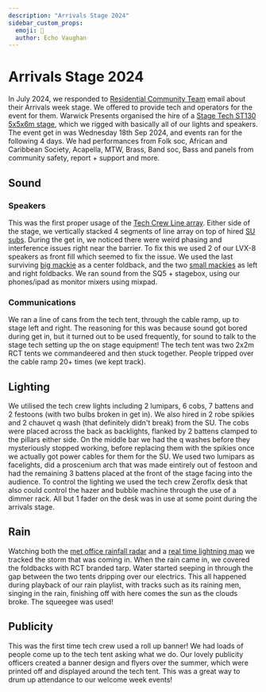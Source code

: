 ```yaml
---
description: "Arrivals Stage 2024"
sidebar_custom_props:
  emoji: 🌟
  author: Echo Vaughan
---
```


# Arrivals Stage 2024

In July 2024, we responded to [Residential Community Team](https://warwick.ac.uk/services/rescommunity/rct/) email about their Arrivals week stage. We offered to provide tech and operators for the event for them. Warwick Presents organised the hire of a [Stage Tech ST130 5x5x6m stage](https://www.stagetecheventhire.co.uk/small-trailer-stage.html), which we rigged with basically all of our lights and speakers. The event get in was Wednesday 18th Sep 2024, and events ran for the following 4 days. We had performances from Folk soc, African and Caribbean Society, Acapella, MTW, Brass, Band soc, Bass and panels from community safety, report + support and more.

## Sound

### Speakers

This was the first proper usage of the [Tech Crew Line array](https://www.nexo-sa.com/products/geo-s1210/). Either side of the stage, we vertically stacked 4 segments of line array on top of hired [SU  subs](https://emacoustics.co.uk/docs/products/s-215/). 
During the get in, we noticed there were weird phasing and interference issues right near the barrier. To fix this we used 2 of our LVX-8 speakers as front fill which seemed to fix the issue.
We used the last surviving [big mackie](https://mackie.com/en/products/loudspeakers/srm-portable/SRM450.html) as a center foldback, and the two [small mackies](https://mackie.com/en/products/loudspeakers/srm-portable/SRM350.html) as left and right foldbacks.
We ran sound from the SQ5 + stagebox, using our phones/ipad as monitor mixers using mixpad.

### Communications

We ran a line of cans from the tech tent, through the cable ramp, up to stage left and right.
The reasoning for this was because sound got bored during get in, but it turned out to be used frequently, for sound to talk to the stage tech setting up the on stage equipment! The tech tent was two 2x2m RCT tents we commandeered and then stuck together. People tripped over the cable ramp 20+ times (we kept track).

## Lighting

We utilised the tech crew lights including 2 lumipars, 6 cobs, 7 battens and 2 festoons (with two bulbs broken in get in). We also hired in 2 robe spikies and 2 chauvet q wash (that definitely didn't break) from the SU. 
The cobs were placed across the back as backlights, flanked by 2 battens clamped to the pillars either side. 
On the middle bar we had the q washes before they mysteriously stopped working, before replacing them with the spikies once we actually got power cables for them for the SU. 
We used two lumipars as facelights, did a proscenium arch that was made eintirely out of festoon and had the remaining 3 battens placed at the front of the stage facing into the audience. 
To control the lighting we used the tech crew Zeroflx desk that also could control the hazer and bubble machine through the use of a dimmer rack. All but 1 fader on the desk was in use at some point during the arrivals stage.

## Rain

Watching both the [met office rainfall radar](https://www.metoffice.gov.uk/weather/maps-and-charts/rainfall-radar-forecast-map#?search=Coventry%20(West%20Midlands%20Conurbation)&slatlong=52.40648031234741%2C-1.5181946754455566&sgeohash=gcqfjkq3z&model=ukmo-ukv&layer=rainfall-rate&bbox=[[51.58901622923168,-4.155578613281251],[53.207677555890015,1.1178588867187502]]) and a [real time lightning map](https://www.lightningmaps.org/?lang=en#m=oss;t=3;s=0;o=0;b=;ts=0;) we tracked the storm that was coming in. When the rain came in, we covered the foldbacks with RCT branded tarp. Water started seeping in through the gap between the two tents dripping over our electrics. This all happened during playback of our rain playlist, with tracks such as its raining men, singing in the rain, finishing off with here comes the sun as the clouds broke. The squeegee was used!

## Publicity

This was the first time tech crew used a roll up banner! We had loads of people come up to the tech tent asking what we do. Our lovely publicity officers created a banner design and flyers over the summer, which were printed off and displayed around the tech tent. This was a great way to drum up attendance to our welcome week events!

